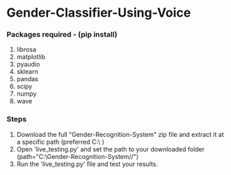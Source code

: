 # Gender-Classifier-Using-Voice

### Packages required - (pip install)
 1. librosa
 2. matplotlib
 3. pyaudio
 4. sklearn
 5. pandas
 6. scipy
 7. numpy
 8. wave

### Steps
 1. Download the full "Gender-Recognition-System" zip file and extract it at a specific path (preferred C:\ )
 2. Open 'live_testing.py' and set the path to your downloaded folder (path="C:\Gender-Recognition-System//") 
 3. Run the 'live_testing.py' file and test your results.
